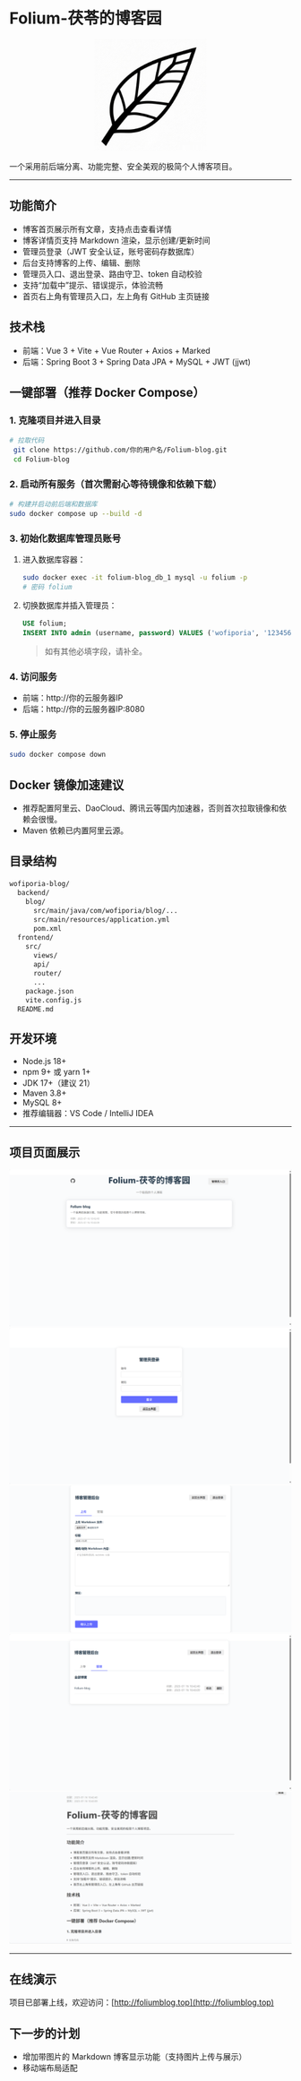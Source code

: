 # Folium-茯苓的博客园

<p align="center">
  <img src="assests/Folium-logo.png" alt="项目Logo" width="200" />
</p>

一个采用前后端分离、功能完整、安全美观的极简个人博客项目。

---

## 功能简介
- 博客首页展示所有文章，支持点击查看详情
- 博客详情页支持 Markdown 渲染，显示创建/更新时间
- 管理员登录（JWT 安全认证，账号密码存数据库）
- 后台支持博客的上传、编辑、删除
- 管理员入口、退出登录、路由守卫、token 自动校验
- 支持“加载中”提示、错误提示，体验流畅
- 首页右上角有管理员入口，左上角有 GitHub 主页链接

## 技术栈
- 前端：Vue 3 + Vite + Vue Router + Axios + Marked
- 后端：Spring Boot 3 + Spring Data JPA + MySQL + JWT (jjwt)

## 一键部署（推荐 Docker Compose）

### 1. 克隆项目并进入目录
```bash
# 拉取代码
 git clone https://github.com/你的用户名/Folium-blog.git
 cd Folium-blog
```

### 2. 启动所有服务（首次需耐心等待镜像和依赖下载）
```bash
# 构建并启动前后端和数据库
sudo docker compose up --build -d
```

### 3. 初始化数据库管理员账号
1. 进入数据库容器：
   ```bash
   sudo docker exec -it folium-blog_db_1 mysql -u folium -p
   # 密码 folium
   ```
2. 切换数据库并插入管理员：
   ```sql
   USE folium;
   INSERT INTO admin (username, password) VALUES ('wofiporia', '123456');
   ```
   > 如有其他必填字段，请补全。

### 4. 访问服务
- 前端：http://你的云服务器IP
- 后端：http://你的云服务器IP:8080

### 5. 停止服务
```bash
sudo docker compose down
```

## Docker 镜像加速建议
- 推荐配置阿里云、DaoCloud、腾讯云等国内加速器，否则首次拉取镜像和依赖会很慢。
- Maven 依赖已内置阿里云源。

## 目录结构
```
wofiporia-blog/
  backend/
    blog/
      src/main/java/com/wofiporia/blog/...
      src/main/resources/application.yml
      pom.xml
  frontend/
    src/
      views/
      api/
      router/
      ...
    package.json
    vite.config.js
  README.md
```

## 开发环境
- Node.js 18+
- npm 9+ 或 yarn 1+
- JDK 17+（建议 21）
- Maven 3.8+
- MySQL 8+
- 推荐编辑器：VS Code / IntelliJ IDEA

---

## 项目页面展示

![首页](assests/Folium-Home.png)
![登录页](assests/Folium-login.png)
![管理面板](assests/Folium-panel.png)
![管理面板2](assests/Folium-panel2.png)
![博客测试页](assests/Folium-blogTest.png)

---

## 在线演示

项目已部署上线，欢迎访问：[http://foliumblog.top](http://foliumblog.top)

## 下一步的计划
- 增加带图片的 Markdown 博客显示功能（支持图片上传与展示）
- 移动端布局适配
